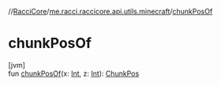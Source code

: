 //[RacciCore](../../index.md)/[me.racci.raccicore.api.utils.minecraft](index.md)/[chunkPosOf](chunk-pos-of.md)

# chunkPosOf

[jvm]\
fun [chunkPosOf](chunk-pos-of.md)(x: [Int](https://kotlinlang.org/api/latest/jvm/stdlib/kotlin/-int/index.html), z: [Int](https://kotlinlang.org/api/latest/jvm/stdlib/kotlin/-int/index.html)): [ChunkPos](-chunk-pos/index.md)
